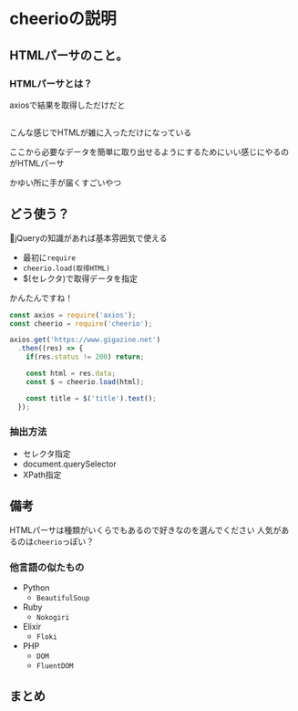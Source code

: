 # cheerioの説明

## HTMLパーサのこと。

### HTMLパーサとは？

axiosで結果を取得しただけだと

```javascript
```
こんな感じでHTMLが雑に入っただけになっている

ここから必要なデータを簡単に取り出せるようにするためにいい感じにやるのがHTMLパーサ

かゆい所に手が届くすごいやつ

## どう使う？

jQueryの知識があれば基本雰囲気で使える

- 最初に`require`
- `cheerio.load(取得HTML)`
- $(セレクタ)で取得データを指定

かんたんですね！

```javascript
const axios = require('axios');
const cheerio = require('cheerio');

axios.get('https://www.gigazine.net')
  .then((res) => {
    if(res.status != 200) return;

    const html = res.data;
    const $ = cheerio.load(html);

    const title = $('title').text();
  });

```

### 抽出方法

- セレクタ指定
- document.querySelector
- XPath指定

## 備考

HTMLパーサは種類がいくらでもあるので好きなのを選んでください
人気があるのは`cheerio`っぽい？


### 他言語の似たもの

- Python
  - `BeautifulSoup`
- Ruby
  - `Nokogiri`
- Elixir
  - `Floki`
- PHP
  - `DOM`
  - `FluentDOM`


## まとめ